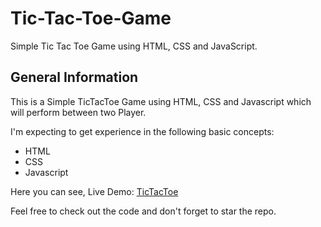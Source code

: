 # Tic-Tac-Toe-Game
Simple Tic Tac Toe Game using HTML, CSS and JavaScript.

## General Information
This is a Simple TicTacToe Game using HTML, CSS and Javascript which will perform between two Player.

I'm expecting to get experience in the following basic concepts:
* HTML
* CSS
* Javascript

Here you can see, Live Demo: [TicTacToe](https://foyjul-islam-raju.github.io/Tic-Tac-Toe-Game/)

Feel free to check out the code and don't forget to star the repo.
